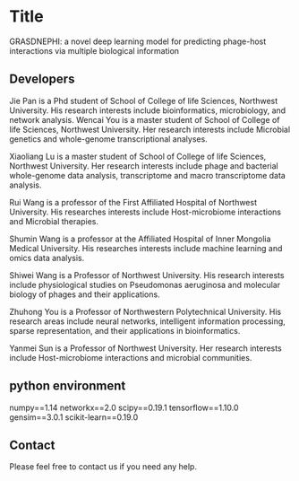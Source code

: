 # Title
GRASDNEPHI: a novel deep learning model for predicting phage-host interactions via multiple biological information

## Developers
Jie Pan is a Phd student of School of College of life Sciences, Northwest University. His research interests include bioinformatics, microbiology, and network analysis.
Wencai You is a master student of School of College of life Sciences, Northwest University. Her research interests include Microbial genetics and whole-genome transcriptional analyses.

Xiaoliang Lu is a master student of School of College of life Sciences, Northwest University. Her research interests include phage and bacterial whole-genome data analysis, transcriptome and macro transcriptome data analysis.

Rui Wang is a professor of the First Affiliated Hospital of Northwest University. His researches interests include Host-microbiome interactions and Microbial therapies. 

Shumin Wang is a professor at the Affiliated Hospital of Inner Mongolia Medical University. His researches interests include machine learning and omics data analysis.

Shiwei Wang is a Professor of Northwest University. His research interests include physiological studies on Pseudomonas aeruginosa and molecular biology of phages and their applications.

Zhuhong You is a Professor of Northwestern Polytechnical University. His research areas include neural networks, intelligent information processing, sparse representation, and their applications in bioinformatics.

Yanmei Sun is a Professor of Northwest University. Her research interests include Host-microbiome interactions and microbial communities.

## python environment
numpy==1.14
networkx==2.0
scipy==0.19.1
tensorflow==1.10.0
gensim==3.0.1
scikit-learn==0.19.0

## Contact
Please feel free to contact us if you need any help.
